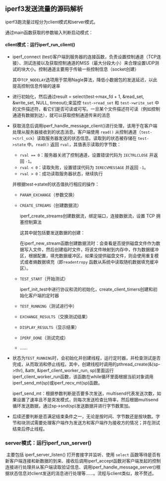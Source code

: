## iperf3发送流量的源码解析

iperf3跑流量过程分为client模式和server模式。

通过main函数获取的参数输入判断启动模式：

#### client模式：运行iperf_run_client()

- iperf_connect (test)客户端到服务器的连接函数，负责设置控制通道（TCP连接）、测试连接以及获取控制通道的MSS（最大分段大小）来合理设置UDP测试的块大小。控制通道主要用于传输一些控制信息（socket创建）

  其中`TCP_NODELAY`选项用于禁用Nagle算法，降低小数据包的发送延迟，以此提高控制信息传输的速率

- 进行初始化，然后通过result = select(test->max_fd + 1, &read_set, &write_set, NULL, timeout);来监控 `test->read_set` 和 `test->write_set` 中的文件描述符，看它们是否可读或可写。一旦某个文件描述符可读（例如控制通道有数据到达），就可以获取控制通道传来的消息

- 获取消息后调用iperf_handle_message_client()进行处理，该用于在客户端处理从服务器接收到的状态消息。客户端使用 `read()` 从控制通道（`test->ctrl_sck`）读取服务器发送的状态信息。读取到的状态被存储在 `test->state` 中。`read()` 返回 `rval`，其值表示读取的字节数：

  - `rval == 0`：服务器关闭了控制通道，设置错误代码为 `IECTRLCLOSE` 并返回 `-1`。
  - `rval < 0`：读取失败，设置错误代码为 `IERECVMESSAGE` 并返回 `-1`。
  - `rval > 0`：成功读取服务器状态，继续执行

  并根据test->state的状态值执行相应的操作：

  - `PARAM_EXCHANGE`（参数交换）

  - `CREATE_STREAMS`（创建数据流）

    iperf_create_streams创建数据流，绑定端口，连接数据流，设置 TCP 拥塞控制算法

    这其中就包括要发送数据的创建：

    在iperf_new_stream函数创建数据流时：会查看是否提供磁盘文件作为数据写入文件，然后创建临时文件，将该文件映射到内存中，作为数据缓冲区，根据配置，填充数据缓冲区。如果没提供磁盘文件，则会使用重复模式或者熵数据填充（即`readentropy` 函数从系统中读取随机数据填充缓冲区）。

  - `TEST_START`（开始测试）

    iperf_init_test中进行协议和流的初始化，create_client_timers创建和初始化客户端的定时器

  - `TEST_RUNNING`（测试进行中）

  - `EXCHANGE_RESULTS`（交换测试结果）

  - `DISPLAY_RESULTS`（显示结果）

  - `IPERF_DONE`（测试完成）

  - ......

- 状态为`TEST_RUNNING`时，会初始化并创建线程，运行定时器，并检查测试是否完成，从而取消和停止线程。其中，创建线程时调用的pthread_create(&(sp->thr), &attr, &iperf_client_worker_run, sp)里面运行iperf_client_worker_run函数，该函数在while循环里面根据当前对象调用iperf_send_mt(sp)或iperf_recv_mt(sp)函数。

  iperf_send_mt：根据参数判断是否要多次发送，multisend代表发送次数，如果设置了速率且不是突发模式，则每次发送检查比特率，然后根据multisend循环发送数据，通过sp->snd(sp)发送数据并进行字节数累加。

- 后续还要判断是否满足结束条件之一，无论是按时间、字节数还是按块数。字节和块测试需要处理客户端作为发送方和客户端作为接收方的情况；并在测试结束后停止线程。

### server模式：运行iperf_run_server()

​	主要包括 iperf_server_listen() 打开套接字并监听、使用 `select` 函数等待是否有新客户端连接和新数据的到来、接收后调用iperf_accept函数对客户端发起的控制连接进行处理并从客户端读取验证信息、调用iperf_handle_message_server()根据状态信息对client发送的消息进行处理等......。流程与client类似，故不赘述。